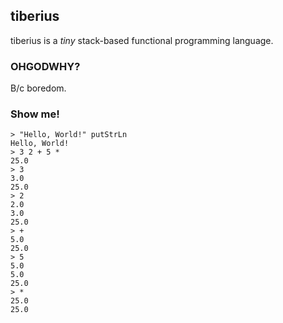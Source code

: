 ## tiberius

tiberius is a _tiny_ stack-based functional programming language.

### OHGODWHY?

B/c boredom.

### Show me!

    > "Hello, World!" putStrLn
    Hello, World!
    > 3 2 + 5 *
    25.0
    > 3
    3.0
    25.0
    > 2
    2.0
    3.0
    25.0
    > +
    5.0
    25.0
    > 5
    5.0
    5.0
    25.0
    > *
    25.0
    25.0